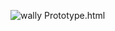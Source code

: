 ![wally](https://user-images.githubusercontent.com/80055312/114176603-47af8880-9933-11eb-94b7-fa9997901b98.jpg)
Prototype.html
